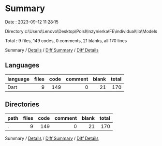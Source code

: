 # Summary

Date : 2023-09-12 11:28:15

Directory c:\\Users\\Lenovo\\Desktop\\Polsl\\Inzynierka\\FE\\individual\\lib\\Models

Total : 9 files,  149 codes, 0 comments, 21 blanks, all 170 lines

Summary / [Details](details.md) / [Diff Summary](diff.md) / [Diff Details](diff-details.md)

## Languages
| language | files | code | comment | blank | total |
| :--- | ---: | ---: | ---: | ---: | ---: |
| Dart | 9 | 149 | 0 | 21 | 170 |

## Directories
| path | files | code | comment | blank | total |
| :--- | ---: | ---: | ---: | ---: | ---: |
| . | 9 | 149 | 0 | 21 | 170 |

Summary / [Details](details.md) / [Diff Summary](diff.md) / [Diff Details](diff-details.md)